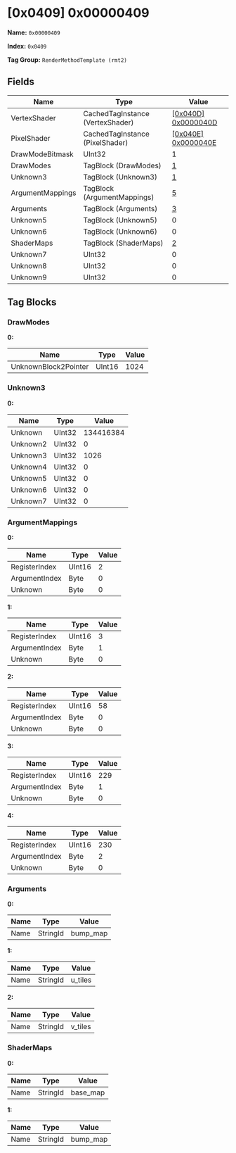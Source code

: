 # [0x0409] 0x00000409

**Name:** ```0x00000409```

**Index:** ```0x0409```

**Tag Group:** ```RenderMethodTemplate (rmt2)```

## Fields

Name	| Type	| Value
---	|---	|---	|
VertexShader	|CachedTagInstance (VertexShader)	|[[0x040D] 0x0000040D](../VertexShader/040D.md)
PixelShader	|CachedTagInstance (PixelShader)	|[[0x040E] 0x0000040E](../PixelShader/040E.md)
DrawModeBitmask	|UInt32	|1
DrawModes	|TagBlock (DrawModes)	|[1](#drawmodes)
Unknown3	|TagBlock (Unknown3)	|[1](#unknown3)
ArgumentMappings	|TagBlock (ArgumentMappings)	|[5](#argumentmappings)
Arguments	|TagBlock (Arguments)	|[3](#arguments)
Unknown5	|TagBlock (Unknown5)	|0
Unknown6	|TagBlock (Unknown6)	|0
ShaderMaps	|TagBlock (ShaderMaps)	|[2](#shadermaps)
Unknown7	|UInt32	|0
Unknown8	|UInt32	|0
Unknown9	|UInt32	|0


## Tag Blocks

### DrawModes

**0:**

Name	| Type	| Value
---	|---	|---	|
UnknownBlock2Pointer	|UInt16	|1024


### Unknown3

**0:**

Name	| Type	| Value
---	|---	|---	|
Unknown	|UInt32	|134416384
Unknown2	|UInt32	|0
Unknown3	|UInt32	|1026
Unknown4	|UInt32	|0
Unknown5	|UInt32	|0
Unknown6	|UInt32	|0
Unknown7	|UInt32	|0


### ArgumentMappings

**0:**

Name	| Type	| Value
---	|---	|---	|
RegisterIndex	|UInt16	|2
ArgumentIndex	|Byte	|0
Unknown	|Byte	|0


**1:**

Name	| Type	| Value
---	|---	|---	|
RegisterIndex	|UInt16	|3
ArgumentIndex	|Byte	|1
Unknown	|Byte	|0


**2:**

Name	| Type	| Value
---	|---	|---	|
RegisterIndex	|UInt16	|58
ArgumentIndex	|Byte	|0
Unknown	|Byte	|0


**3:**

Name	| Type	| Value
---	|---	|---	|
RegisterIndex	|UInt16	|229
ArgumentIndex	|Byte	|1
Unknown	|Byte	|0


**4:**

Name	| Type	| Value
---	|---	|---	|
RegisterIndex	|UInt16	|230
ArgumentIndex	|Byte	|2
Unknown	|Byte	|0


### Arguments

**0:**

Name	| Type	| Value
---	|---	|---	|
Name	|StringId	|bump_map


**1:**

Name	| Type	| Value
---	|---	|---	|
Name	|StringId	|u_tiles


**2:**

Name	| Type	| Value
---	|---	|---	|
Name	|StringId	|v_tiles


### ShaderMaps

**0:**

Name	| Type	| Value
---	|---	|---	|
Name	|StringId	|base_map


**1:**

Name	| Type	| Value
---	|---	|---	|
Name	|StringId	|bump_map


